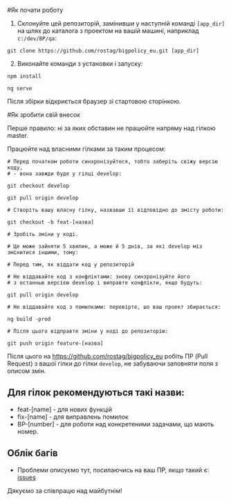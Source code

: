 #Як почати роботу

1. Склонуйте цей репозиторій, замінивши у наступній команді `[app_dir]` на шлях до каталога з проектом на вашій машині, наприклад `c:/dev/BP/qa`:

```
git clone https://github.com/rostag/bigpolicy_eu.git [app_dir]
```

2. Виконайте команди з установки і запуску:

```
npm install

ng serve
```
Після збірки відкриється браузер зі стартовою сторінкою.

#Як зробити свій внесок

Перше правило: ні за яких обставин не працюйте напряму над гілкою master.

Працюйте над власними гілками за таким процесом:

```
# Перед початком роботи синхронізуйтеся, тобто заберіть свіжу версію коду,
# - вона завжди буде у гілці develop:

git checkout develop

git pull origin develop

# Створіть вашу власну гілку, назвавши її відповідно до змісту роботи:

git checkout -b feat-[назва]

# Зробіть зміни у коді.

# Це може зайняти 5 хвилин, а може й 5 днів, за які develop міз змінитися іншими, тому:

# Перед тим, як віддати код у репозиторій

# Не віддавайте код з конфліктами: знову синзронізуйте його
# з останнью версією develop і виправте конфлікти, якщо будуть:

git pull origin develop

# Не віддавайте код з помилками: перевірте, шо ваш проект збирається:

ng build -prod

# Після цього відправте зміни у коді до репозиторію:

git push origin feature-[назва]
```

Після цього на https://github.com/rostag/bigpolicy_eu робіть ПР (Pull Request) з вашої гілки до гілки `develop`, не забуваючи заповняти поля з описом змін.

## Для гілок рекомендуються такі назви:

* feat-[name] - для нових функцій
* fix-[name] - для виправлень помилок
* BP-[number] - для роботи над конкретеними задачами, що мають номер.

## Облік багів

* Проблеми описуємо тут, посилаючись на ваш ПР, якщо такий є: [issues](https://github.com/rostag/bigpolicy_eu/issues)

Дякуємо за співпрацю над майбутнім!
